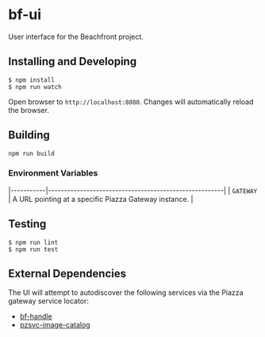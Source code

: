# bf-ui

User interface for the Beachfront project.

## Installing and Developing

```
$ npm install
$ npm run watch
```

Open browser to `http://localhost:8080`.  Changes will automatically
reload the browser.

## Building

```
npm run build
```

### Environment Variables

|-----------|-------------------------------------------------------|
| `GATEWAY` | A URL pointing at a specific Piazza Gateway instance. |


## Testing

```
$ npm run lint
$ npm run test
```

## External Dependencies

The UI will attempt to autodiscover the following services via the
Piazza gateway service locator:

- [bf-handle](https://github.com/venicegeo/bf-handle)
- [pzsvc-image-catalog](https://github.com/venicegeo/pzsvc-image-catalog)
